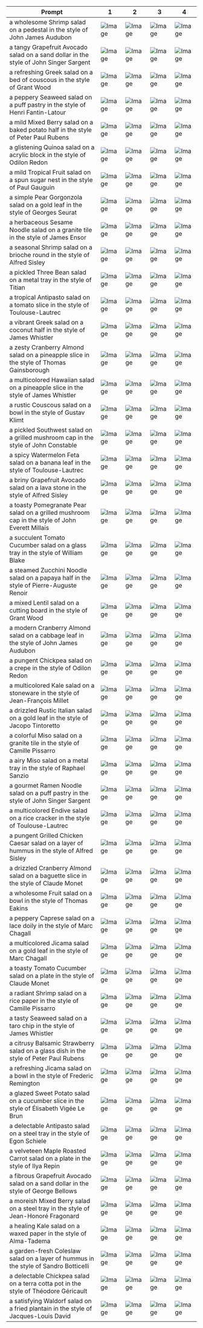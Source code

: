 | Prompt | 1 | 2 | 3 | 4 |
|-|-|-|-|-|
| a wholesome Shrimp salad on a pedestal in the style of John James Audubon | ![Image](https://salad-benchmark-public-assets.s3.us-east-2.amazonaws.com/sdxl/62a5fd08-9ad0-42bf-b87e-fcd9b48331fb-0.jpg) | ![Image](https://salad-benchmark-public-assets.s3.us-east-2.amazonaws.com/sdxl/62a5fd08-9ad0-42bf-b87e-fcd9b48331fb-1.jpg) | ![Image](https://salad-benchmark-public-assets.s3.us-east-2.amazonaws.com/sdxl/62a5fd08-9ad0-42bf-b87e-fcd9b48331fb-2.jpg) | ![Image](https://salad-benchmark-public-assets.s3.us-east-2.amazonaws.com/sdxl/62a5fd08-9ad0-42bf-b87e-fcd9b48331fb-3.jpg) |
| a tangy Grapefruit Avocado salad on a sand dollar in the style of John Singer Sargent | ![Image](https://salad-benchmark-public-assets.s3.us-east-2.amazonaws.com/sdxl/71722497-30c5-49d4-b07f-c9319619af4a-0.jpg) | ![Image](https://salad-benchmark-public-assets.s3.us-east-2.amazonaws.com/sdxl/71722497-30c5-49d4-b07f-c9319619af4a-1.jpg) | ![Image](https://salad-benchmark-public-assets.s3.us-east-2.amazonaws.com/sdxl/71722497-30c5-49d4-b07f-c9319619af4a-2.jpg) | ![Image](https://salad-benchmark-public-assets.s3.us-east-2.amazonaws.com/sdxl/71722497-30c5-49d4-b07f-c9319619af4a-3.jpg) |
| a refreshing Greek salad on a bed of couscous in the style of Grant Wood | ![Image](https://salad-benchmark-public-assets.s3.us-east-2.amazonaws.com/sdxl/99024827-4283-4b85-960c-2344f7e51532-0.jpg) | ![Image](https://salad-benchmark-public-assets.s3.us-east-2.amazonaws.com/sdxl/99024827-4283-4b85-960c-2344f7e51532-1.jpg) | ![Image](https://salad-benchmark-public-assets.s3.us-east-2.amazonaws.com/sdxl/99024827-4283-4b85-960c-2344f7e51532-2.jpg) | ![Image](https://salad-benchmark-public-assets.s3.us-east-2.amazonaws.com/sdxl/99024827-4283-4b85-960c-2344f7e51532-3.jpg) |
| a peppery Seaweed salad on a puff pastry in the style of Henri Fantin-Latour | ![Image](https://salad-benchmark-public-assets.s3.us-east-2.amazonaws.com/sdxl/4fc305b2-62e2-490b-89b5-84f308701964-0.jpg) | ![Image](https://salad-benchmark-public-assets.s3.us-east-2.amazonaws.com/sdxl/4fc305b2-62e2-490b-89b5-84f308701964-1.jpg) | ![Image](https://salad-benchmark-public-assets.s3.us-east-2.amazonaws.com/sdxl/4fc305b2-62e2-490b-89b5-84f308701964-2.jpg) | ![Image](https://salad-benchmark-public-assets.s3.us-east-2.amazonaws.com/sdxl/4fc305b2-62e2-490b-89b5-84f308701964-3.jpg) |
| a mild Mixed Berry salad on a baked potato half in the style of Peter Paul Rubens | ![Image](https://salad-benchmark-public-assets.s3.us-east-2.amazonaws.com/sdxl/1a17bb4d-50fa-4734-b9c3-f99614fba75c-0.jpg) | ![Image](https://salad-benchmark-public-assets.s3.us-east-2.amazonaws.com/sdxl/1a17bb4d-50fa-4734-b9c3-f99614fba75c-1.jpg) | ![Image](https://salad-benchmark-public-assets.s3.us-east-2.amazonaws.com/sdxl/1a17bb4d-50fa-4734-b9c3-f99614fba75c-2.jpg) | ![Image](https://salad-benchmark-public-assets.s3.us-east-2.amazonaws.com/sdxl/1a17bb4d-50fa-4734-b9c3-f99614fba75c-3.jpg) |
| a glistening Quinoa salad on a acrylic block in the style of Odilon Redon | ![Image](https://salad-benchmark-public-assets.s3.us-east-2.amazonaws.com/sdxl/6f04a7f9-fbe5-4ef4-8693-da20053c8142-0.jpg) | ![Image](https://salad-benchmark-public-assets.s3.us-east-2.amazonaws.com/sdxl/6f04a7f9-fbe5-4ef4-8693-da20053c8142-1.jpg) | ![Image](https://salad-benchmark-public-assets.s3.us-east-2.amazonaws.com/sdxl/6f04a7f9-fbe5-4ef4-8693-da20053c8142-2.jpg) | ![Image](https://salad-benchmark-public-assets.s3.us-east-2.amazonaws.com/sdxl/6f04a7f9-fbe5-4ef4-8693-da20053c8142-3.jpg) |
| a mild Tropical Fruit salad on a spun sugar nest in the style of Paul Gauguin | ![Image](https://salad-benchmark-public-assets.s3.us-east-2.amazonaws.com/sdxl/169dc5fe-3de5-4a73-b812-21482082acab-0.jpg) | ![Image](https://salad-benchmark-public-assets.s3.us-east-2.amazonaws.com/sdxl/169dc5fe-3de5-4a73-b812-21482082acab-1.jpg) | ![Image](https://salad-benchmark-public-assets.s3.us-east-2.amazonaws.com/sdxl/169dc5fe-3de5-4a73-b812-21482082acab-2.jpg) | ![Image](https://salad-benchmark-public-assets.s3.us-east-2.amazonaws.com/sdxl/169dc5fe-3de5-4a73-b812-21482082acab-3.jpg) |
| a simple Pear Gorgonzola salad on a gold leaf in the style of Georges Seurat | ![Image](https://salad-benchmark-public-assets.s3.us-east-2.amazonaws.com/sdxl/f3af4696-4101-4641-bf58-76073ec6504a-0.jpg) | ![Image](https://salad-benchmark-public-assets.s3.us-east-2.amazonaws.com/sdxl/f3af4696-4101-4641-bf58-76073ec6504a-1.jpg) | ![Image](https://salad-benchmark-public-assets.s3.us-east-2.amazonaws.com/sdxl/f3af4696-4101-4641-bf58-76073ec6504a-2.jpg) | ![Image](https://salad-benchmark-public-assets.s3.us-east-2.amazonaws.com/sdxl/f3af4696-4101-4641-bf58-76073ec6504a-3.jpg) |
| a herbaceous Sesame Noodle salad on a granite tile in the style of James Ensor | ![Image](https://salad-benchmark-public-assets.s3.us-east-2.amazonaws.com/sdxl/1f546d42-62ee-465b-a33f-73d1a92874f2-0.jpg) | ![Image](https://salad-benchmark-public-assets.s3.us-east-2.amazonaws.com/sdxl/1f546d42-62ee-465b-a33f-73d1a92874f2-1.jpg) | ![Image](https://salad-benchmark-public-assets.s3.us-east-2.amazonaws.com/sdxl/1f546d42-62ee-465b-a33f-73d1a92874f2-2.jpg) | ![Image](https://salad-benchmark-public-assets.s3.us-east-2.amazonaws.com/sdxl/1f546d42-62ee-465b-a33f-73d1a92874f2-3.jpg) |
| a seasonal Shrimp salad on a brioche round in the style of Alfred Sisley | ![Image](https://salad-benchmark-public-assets.s3.us-east-2.amazonaws.com/sdxl/2e7ae777-eb07-4acd-bdc3-a77c47b1fcd0-0.jpg) | ![Image](https://salad-benchmark-public-assets.s3.us-east-2.amazonaws.com/sdxl/2e7ae777-eb07-4acd-bdc3-a77c47b1fcd0-1.jpg) | ![Image](https://salad-benchmark-public-assets.s3.us-east-2.amazonaws.com/sdxl/2e7ae777-eb07-4acd-bdc3-a77c47b1fcd0-2.jpg) | ![Image](https://salad-benchmark-public-assets.s3.us-east-2.amazonaws.com/sdxl/2e7ae777-eb07-4acd-bdc3-a77c47b1fcd0-3.jpg) |
| a pickled Three Bean salad on a metal tray in the style of Titian | ![Image](https://salad-benchmark-public-assets.s3.us-east-2.amazonaws.com/sdxl/0d84c34c-ac5d-4f32-a502-b47b1ada52af-0.jpg) | ![Image](https://salad-benchmark-public-assets.s3.us-east-2.amazonaws.com/sdxl/0d84c34c-ac5d-4f32-a502-b47b1ada52af-1.jpg) | ![Image](https://salad-benchmark-public-assets.s3.us-east-2.amazonaws.com/sdxl/0d84c34c-ac5d-4f32-a502-b47b1ada52af-2.jpg) | ![Image](https://salad-benchmark-public-assets.s3.us-east-2.amazonaws.com/sdxl/0d84c34c-ac5d-4f32-a502-b47b1ada52af-3.jpg) |
| a tropical Antipasto salad on a tomato slice in the style of Toulouse-Lautrec | ![Image](https://salad-benchmark-public-assets.s3.us-east-2.amazonaws.com/sdxl/1fab5f6e-0ecd-41e3-af4d-b496a90dc5d2-0.jpg) | ![Image](https://salad-benchmark-public-assets.s3.us-east-2.amazonaws.com/sdxl/1fab5f6e-0ecd-41e3-af4d-b496a90dc5d2-1.jpg) | ![Image](https://salad-benchmark-public-assets.s3.us-east-2.amazonaws.com/sdxl/1fab5f6e-0ecd-41e3-af4d-b496a90dc5d2-2.jpg) | ![Image](https://salad-benchmark-public-assets.s3.us-east-2.amazonaws.com/sdxl/1fab5f6e-0ecd-41e3-af4d-b496a90dc5d2-3.jpg) |
| a vibrant Greek salad on a coconut half in the style of James Whistler | ![Image](https://salad-benchmark-public-assets.s3.us-east-2.amazonaws.com/sdxl/3873e4bc-6663-490d-8e9d-f909dd85a1cf-0.jpg) | ![Image](https://salad-benchmark-public-assets.s3.us-east-2.amazonaws.com/sdxl/3873e4bc-6663-490d-8e9d-f909dd85a1cf-1.jpg) | ![Image](https://salad-benchmark-public-assets.s3.us-east-2.amazonaws.com/sdxl/3873e4bc-6663-490d-8e9d-f909dd85a1cf-2.jpg) | ![Image](https://salad-benchmark-public-assets.s3.us-east-2.amazonaws.com/sdxl/3873e4bc-6663-490d-8e9d-f909dd85a1cf-3.jpg) |
| a zesty Cranberry Almond salad on a pineapple slice in the style of Thomas Gainsborough | ![Image](https://salad-benchmark-public-assets.s3.us-east-2.amazonaws.com/sdxl/1b3f9f68-f644-47a1-a562-9a4158a0b3f8-0.jpg) | ![Image](https://salad-benchmark-public-assets.s3.us-east-2.amazonaws.com/sdxl/1b3f9f68-f644-47a1-a562-9a4158a0b3f8-1.jpg) | ![Image](https://salad-benchmark-public-assets.s3.us-east-2.amazonaws.com/sdxl/1b3f9f68-f644-47a1-a562-9a4158a0b3f8-2.jpg) | ![Image](https://salad-benchmark-public-assets.s3.us-east-2.amazonaws.com/sdxl/1b3f9f68-f644-47a1-a562-9a4158a0b3f8-3.jpg) |
| a multicolored Hawaiian salad on a pineapple slice in the style of James Whistler | ![Image](https://salad-benchmark-public-assets.s3.us-east-2.amazonaws.com/sdxl/48d2fb43-9426-4614-8947-fbcfaeb97e68-0.jpg) | ![Image](https://salad-benchmark-public-assets.s3.us-east-2.amazonaws.com/sdxl/48d2fb43-9426-4614-8947-fbcfaeb97e68-1.jpg) | ![Image](https://salad-benchmark-public-assets.s3.us-east-2.amazonaws.com/sdxl/48d2fb43-9426-4614-8947-fbcfaeb97e68-2.jpg) | ![Image](https://salad-benchmark-public-assets.s3.us-east-2.amazonaws.com/sdxl/48d2fb43-9426-4614-8947-fbcfaeb97e68-3.jpg) |
| a rustic Couscous salad on a bowl in the style of Gustav Klimt | ![Image](https://salad-benchmark-public-assets.s3.us-east-2.amazonaws.com/sdxl/36d56118-baad-479a-a50d-c2f15e5d98ba-0.jpg) | ![Image](https://salad-benchmark-public-assets.s3.us-east-2.amazonaws.com/sdxl/36d56118-baad-479a-a50d-c2f15e5d98ba-1.jpg) | ![Image](https://salad-benchmark-public-assets.s3.us-east-2.amazonaws.com/sdxl/36d56118-baad-479a-a50d-c2f15e5d98ba-2.jpg) | ![Image](https://salad-benchmark-public-assets.s3.us-east-2.amazonaws.com/sdxl/36d56118-baad-479a-a50d-c2f15e5d98ba-3.jpg) |
| a pickled Southwest salad on a grilled mushroom cap in the style of John Constable | ![Image](https://salad-benchmark-public-assets.s3.us-east-2.amazonaws.com/sdxl/d942de39-5458-4ca2-bef7-7d6bd1ed58e7-0.jpg) | ![Image](https://salad-benchmark-public-assets.s3.us-east-2.amazonaws.com/sdxl/d942de39-5458-4ca2-bef7-7d6bd1ed58e7-1.jpg) | ![Image](https://salad-benchmark-public-assets.s3.us-east-2.amazonaws.com/sdxl/d942de39-5458-4ca2-bef7-7d6bd1ed58e7-2.jpg) | ![Image](https://salad-benchmark-public-assets.s3.us-east-2.amazonaws.com/sdxl/d942de39-5458-4ca2-bef7-7d6bd1ed58e7-3.jpg) |
| a spicy Watermelon Feta salad on a banana leaf in the style of Toulouse-Lautrec | ![Image](https://salad-benchmark-public-assets.s3.us-east-2.amazonaws.com/sdxl/f1683384-7d1a-4fe9-a343-2d94e830eb2c-0.jpg) | ![Image](https://salad-benchmark-public-assets.s3.us-east-2.amazonaws.com/sdxl/f1683384-7d1a-4fe9-a343-2d94e830eb2c-1.jpg) | ![Image](https://salad-benchmark-public-assets.s3.us-east-2.amazonaws.com/sdxl/f1683384-7d1a-4fe9-a343-2d94e830eb2c-2.jpg) | ![Image](https://salad-benchmark-public-assets.s3.us-east-2.amazonaws.com/sdxl/f1683384-7d1a-4fe9-a343-2d94e830eb2c-3.jpg) |
| a briny Grapefruit Avocado salad on a lava stone in the style of Alfred Sisley | ![Image](https://salad-benchmark-public-assets.s3.us-east-2.amazonaws.com/sdxl/8be71b1e-7462-42a6-8e83-fda3449d8ed3-0.jpg) | ![Image](https://salad-benchmark-public-assets.s3.us-east-2.amazonaws.com/sdxl/8be71b1e-7462-42a6-8e83-fda3449d8ed3-1.jpg) | ![Image](https://salad-benchmark-public-assets.s3.us-east-2.amazonaws.com/sdxl/8be71b1e-7462-42a6-8e83-fda3449d8ed3-2.jpg) | ![Image](https://salad-benchmark-public-assets.s3.us-east-2.amazonaws.com/sdxl/8be71b1e-7462-42a6-8e83-fda3449d8ed3-3.jpg) |
| a toasty Pomegranate Pear salad on a grilled mushroom cap in the style of John Everett Millais | ![Image](https://salad-benchmark-public-assets.s3.us-east-2.amazonaws.com/sdxl/eef3b24f-601f-448f-bd09-f6f1f6c136b7-0.jpg) | ![Image](https://salad-benchmark-public-assets.s3.us-east-2.amazonaws.com/sdxl/eef3b24f-601f-448f-bd09-f6f1f6c136b7-1.jpg) | ![Image](https://salad-benchmark-public-assets.s3.us-east-2.amazonaws.com/sdxl/eef3b24f-601f-448f-bd09-f6f1f6c136b7-2.jpg) | ![Image](https://salad-benchmark-public-assets.s3.us-east-2.amazonaws.com/sdxl/eef3b24f-601f-448f-bd09-f6f1f6c136b7-3.jpg) |
| a succulent Tomato Cucumber salad on a glass tray in the style of William Blake | ![Image](https://salad-benchmark-public-assets.s3.us-east-2.amazonaws.com/sdxl/58ee54f4-dfdc-454a-9413-1ba3aff691ee-0.jpg) | ![Image](https://salad-benchmark-public-assets.s3.us-east-2.amazonaws.com/sdxl/58ee54f4-dfdc-454a-9413-1ba3aff691ee-1.jpg) | ![Image](https://salad-benchmark-public-assets.s3.us-east-2.amazonaws.com/sdxl/58ee54f4-dfdc-454a-9413-1ba3aff691ee-2.jpg) | ![Image](https://salad-benchmark-public-assets.s3.us-east-2.amazonaws.com/sdxl/58ee54f4-dfdc-454a-9413-1ba3aff691ee-3.jpg) |
| a steamed Zucchini Noodle salad on a papaya half in the style of Pierre-Auguste Renoir | ![Image](https://salad-benchmark-public-assets.s3.us-east-2.amazonaws.com/sdxl/6c815574-cf0c-48d0-af9f-f14b3857b608-0.jpg) | ![Image](https://salad-benchmark-public-assets.s3.us-east-2.amazonaws.com/sdxl/6c815574-cf0c-48d0-af9f-f14b3857b608-1.jpg) | ![Image](https://salad-benchmark-public-assets.s3.us-east-2.amazonaws.com/sdxl/6c815574-cf0c-48d0-af9f-f14b3857b608-2.jpg) | ![Image](https://salad-benchmark-public-assets.s3.us-east-2.amazonaws.com/sdxl/6c815574-cf0c-48d0-af9f-f14b3857b608-3.jpg) |
| a mixed Lentil salad on a cutting board in the style of Grant Wood | ![Image](https://salad-benchmark-public-assets.s3.us-east-2.amazonaws.com/sdxl/8d8ae89d-6392-486e-9904-98bef695a8fe-0.jpg) | ![Image](https://salad-benchmark-public-assets.s3.us-east-2.amazonaws.com/sdxl/8d8ae89d-6392-486e-9904-98bef695a8fe-1.jpg) | ![Image](https://salad-benchmark-public-assets.s3.us-east-2.amazonaws.com/sdxl/8d8ae89d-6392-486e-9904-98bef695a8fe-2.jpg) | ![Image](https://salad-benchmark-public-assets.s3.us-east-2.amazonaws.com/sdxl/8d8ae89d-6392-486e-9904-98bef695a8fe-3.jpg) |
| a modern Cranberry Almond salad on a cabbage leaf in the style of John James Audubon | ![Image](https://salad-benchmark-public-assets.s3.us-east-2.amazonaws.com/sdxl/f7549c19-74e0-4701-93bc-8ab2b3fc9f4f-0.jpg) | ![Image](https://salad-benchmark-public-assets.s3.us-east-2.amazonaws.com/sdxl/f7549c19-74e0-4701-93bc-8ab2b3fc9f4f-1.jpg) | ![Image](https://salad-benchmark-public-assets.s3.us-east-2.amazonaws.com/sdxl/f7549c19-74e0-4701-93bc-8ab2b3fc9f4f-2.jpg) | ![Image](https://salad-benchmark-public-assets.s3.us-east-2.amazonaws.com/sdxl/f7549c19-74e0-4701-93bc-8ab2b3fc9f4f-3.jpg) |
| a pungent Chickpea salad on a crepe in the style of Odilon Redon | ![Image](https://salad-benchmark-public-assets.s3.us-east-2.amazonaws.com/sdxl/4b258bf1-9208-4a93-96ee-153dd0068748-0.jpg) | ![Image](https://salad-benchmark-public-assets.s3.us-east-2.amazonaws.com/sdxl/4b258bf1-9208-4a93-96ee-153dd0068748-1.jpg) | ![Image](https://salad-benchmark-public-assets.s3.us-east-2.amazonaws.com/sdxl/4b258bf1-9208-4a93-96ee-153dd0068748-2.jpg) | ![Image](https://salad-benchmark-public-assets.s3.us-east-2.amazonaws.com/sdxl/4b258bf1-9208-4a93-96ee-153dd0068748-3.jpg) |
| a multicolored Kale salad on a stoneware in the style of Jean-François Millet | ![Image](https://salad-benchmark-public-assets.s3.us-east-2.amazonaws.com/sdxl/fcd978e0-261c-44f5-ae19-15666636819c-0.jpg) | ![Image](https://salad-benchmark-public-assets.s3.us-east-2.amazonaws.com/sdxl/fcd978e0-261c-44f5-ae19-15666636819c-1.jpg) | ![Image](https://salad-benchmark-public-assets.s3.us-east-2.amazonaws.com/sdxl/fcd978e0-261c-44f5-ae19-15666636819c-2.jpg) | ![Image](https://salad-benchmark-public-assets.s3.us-east-2.amazonaws.com/sdxl/fcd978e0-261c-44f5-ae19-15666636819c-3.jpg) |
| a drizzled Rustic Italian salad on a gold leaf in the style of Jacopo Tintoretto | ![Image](https://salad-benchmark-public-assets.s3.us-east-2.amazonaws.com/sdxl/2c65a5d9-5501-43db-a5d8-5938bbf85c00-0.jpg) | ![Image](https://salad-benchmark-public-assets.s3.us-east-2.amazonaws.com/sdxl/2c65a5d9-5501-43db-a5d8-5938bbf85c00-1.jpg) | ![Image](https://salad-benchmark-public-assets.s3.us-east-2.amazonaws.com/sdxl/2c65a5d9-5501-43db-a5d8-5938bbf85c00-2.jpg) | ![Image](https://salad-benchmark-public-assets.s3.us-east-2.amazonaws.com/sdxl/2c65a5d9-5501-43db-a5d8-5938bbf85c00-3.jpg) |
| a colorful Miso salad on a granite tile in the style of Camille Pissarro | ![Image](https://salad-benchmark-public-assets.s3.us-east-2.amazonaws.com/sdxl/1c48ce54-f5f0-4a84-a9e0-363641ec183b-0.jpg) | ![Image](https://salad-benchmark-public-assets.s3.us-east-2.amazonaws.com/sdxl/1c48ce54-f5f0-4a84-a9e0-363641ec183b-1.jpg) | ![Image](https://salad-benchmark-public-assets.s3.us-east-2.amazonaws.com/sdxl/1c48ce54-f5f0-4a84-a9e0-363641ec183b-2.jpg) | ![Image](https://salad-benchmark-public-assets.s3.us-east-2.amazonaws.com/sdxl/1c48ce54-f5f0-4a84-a9e0-363641ec183b-3.jpg) |
| a airy Miso salad on a metal tray in the style of Raphael Sanzio | ![Image](https://salad-benchmark-public-assets.s3.us-east-2.amazonaws.com/sdxl/3791cc26-ca65-4f49-a187-3d11ce429d32-0.jpg) | ![Image](https://salad-benchmark-public-assets.s3.us-east-2.amazonaws.com/sdxl/3791cc26-ca65-4f49-a187-3d11ce429d32-1.jpg) | ![Image](https://salad-benchmark-public-assets.s3.us-east-2.amazonaws.com/sdxl/3791cc26-ca65-4f49-a187-3d11ce429d32-2.jpg) | ![Image](https://salad-benchmark-public-assets.s3.us-east-2.amazonaws.com/sdxl/3791cc26-ca65-4f49-a187-3d11ce429d32-3.jpg) |
| a gourmet Ramen Noodle salad on a puff pastry in the style of John Singer Sargent | ![Image](https://salad-benchmark-public-assets.s3.us-east-2.amazonaws.com/sdxl/1191d5f8-50ea-4581-bedf-f91ec767f619-0.jpg) | ![Image](https://salad-benchmark-public-assets.s3.us-east-2.amazonaws.com/sdxl/1191d5f8-50ea-4581-bedf-f91ec767f619-1.jpg) | ![Image](https://salad-benchmark-public-assets.s3.us-east-2.amazonaws.com/sdxl/1191d5f8-50ea-4581-bedf-f91ec767f619-2.jpg) | ![Image](https://salad-benchmark-public-assets.s3.us-east-2.amazonaws.com/sdxl/1191d5f8-50ea-4581-bedf-f91ec767f619-3.jpg) |
| a multicolored Endive salad on a rice cracker in the style of Toulouse-Lautrec | ![Image](https://salad-benchmark-public-assets.s3.us-east-2.amazonaws.com/sdxl/04ec6733-ac15-4481-9e1a-8d2280438ca9-0.jpg) | ![Image](https://salad-benchmark-public-assets.s3.us-east-2.amazonaws.com/sdxl/04ec6733-ac15-4481-9e1a-8d2280438ca9-1.jpg) | ![Image](https://salad-benchmark-public-assets.s3.us-east-2.amazonaws.com/sdxl/04ec6733-ac15-4481-9e1a-8d2280438ca9-2.jpg) | ![Image](https://salad-benchmark-public-assets.s3.us-east-2.amazonaws.com/sdxl/04ec6733-ac15-4481-9e1a-8d2280438ca9-3.jpg) |
| a pungent Grilled Chicken Caesar salad on a layer of hummus in the style of Alfred Sisley | ![Image](https://salad-benchmark-public-assets.s3.us-east-2.amazonaws.com/sdxl/860ded21-7620-41c7-b8e3-c65da530897f-0.jpg) | ![Image](https://salad-benchmark-public-assets.s3.us-east-2.amazonaws.com/sdxl/860ded21-7620-41c7-b8e3-c65da530897f-1.jpg) | ![Image](https://salad-benchmark-public-assets.s3.us-east-2.amazonaws.com/sdxl/860ded21-7620-41c7-b8e3-c65da530897f-2.jpg) | ![Image](https://salad-benchmark-public-assets.s3.us-east-2.amazonaws.com/sdxl/860ded21-7620-41c7-b8e3-c65da530897f-3.jpg) |
| a drizzled Cranberry Almond salad on a baguette slice in the style of Claude Monet | ![Image](https://salad-benchmark-public-assets.s3.us-east-2.amazonaws.com/sdxl/99b37de5-6c7f-4afc-bd83-2b8c1db3fe30-0.jpg) | ![Image](https://salad-benchmark-public-assets.s3.us-east-2.amazonaws.com/sdxl/99b37de5-6c7f-4afc-bd83-2b8c1db3fe30-1.jpg) | ![Image](https://salad-benchmark-public-assets.s3.us-east-2.amazonaws.com/sdxl/99b37de5-6c7f-4afc-bd83-2b8c1db3fe30-2.jpg) | ![Image](https://salad-benchmark-public-assets.s3.us-east-2.amazonaws.com/sdxl/99b37de5-6c7f-4afc-bd83-2b8c1db3fe30-3.jpg) |
| a wholesome Fruit salad on a bowl in the style of Thomas Eakins | ![Image](https://salad-benchmark-public-assets.s3.us-east-2.amazonaws.com/sdxl/9fefd3bc-7659-431e-a094-be291eaf4180-0.jpg) | ![Image](https://salad-benchmark-public-assets.s3.us-east-2.amazonaws.com/sdxl/9fefd3bc-7659-431e-a094-be291eaf4180-1.jpg) | ![Image](https://salad-benchmark-public-assets.s3.us-east-2.amazonaws.com/sdxl/9fefd3bc-7659-431e-a094-be291eaf4180-2.jpg) | ![Image](https://salad-benchmark-public-assets.s3.us-east-2.amazonaws.com/sdxl/9fefd3bc-7659-431e-a094-be291eaf4180-3.jpg) |
| a peppery Caprese salad on a lace doily in the style of Marc Chagall | ![Image](https://salad-benchmark-public-assets.s3.us-east-2.amazonaws.com/sdxl/a7b0aea7-563a-4ee6-933b-724b146bebd3-0.jpg) | ![Image](https://salad-benchmark-public-assets.s3.us-east-2.amazonaws.com/sdxl/a7b0aea7-563a-4ee6-933b-724b146bebd3-1.jpg) | ![Image](https://salad-benchmark-public-assets.s3.us-east-2.amazonaws.com/sdxl/a7b0aea7-563a-4ee6-933b-724b146bebd3-2.jpg) | ![Image](https://salad-benchmark-public-assets.s3.us-east-2.amazonaws.com/sdxl/a7b0aea7-563a-4ee6-933b-724b146bebd3-3.jpg) |
| a multicolored Jicama salad on a gold leaf in the style of Marc Chagall | ![Image](https://salad-benchmark-public-assets.s3.us-east-2.amazonaws.com/sdxl/ebe6ec22-35c8-4852-8f41-52539cc9f121-0.jpg) | ![Image](https://salad-benchmark-public-assets.s3.us-east-2.amazonaws.com/sdxl/ebe6ec22-35c8-4852-8f41-52539cc9f121-1.jpg) | ![Image](https://salad-benchmark-public-assets.s3.us-east-2.amazonaws.com/sdxl/ebe6ec22-35c8-4852-8f41-52539cc9f121-2.jpg) | ![Image](https://salad-benchmark-public-assets.s3.us-east-2.amazonaws.com/sdxl/ebe6ec22-35c8-4852-8f41-52539cc9f121-3.jpg) |
| a toasty Tomato Cucumber salad on a plate in the style of Claude Monet | ![Image](https://salad-benchmark-public-assets.s3.us-east-2.amazonaws.com/sdxl/c1b71685-c1ec-462d-b624-d92fb3b4502c-0.jpg) | ![Image](https://salad-benchmark-public-assets.s3.us-east-2.amazonaws.com/sdxl/c1b71685-c1ec-462d-b624-d92fb3b4502c-1.jpg) | ![Image](https://salad-benchmark-public-assets.s3.us-east-2.amazonaws.com/sdxl/c1b71685-c1ec-462d-b624-d92fb3b4502c-2.jpg) | ![Image](https://salad-benchmark-public-assets.s3.us-east-2.amazonaws.com/sdxl/c1b71685-c1ec-462d-b624-d92fb3b4502c-3.jpg) |
| a radiant Shrimp salad on a rice paper in the style of Camille Pissarro | ![Image](https://salad-benchmark-public-assets.s3.us-east-2.amazonaws.com/sdxl/69ed4d4b-fbf2-4412-8597-e9806f1b6c9a-0.jpg) | ![Image](https://salad-benchmark-public-assets.s3.us-east-2.amazonaws.com/sdxl/69ed4d4b-fbf2-4412-8597-e9806f1b6c9a-1.jpg) | ![Image](https://salad-benchmark-public-assets.s3.us-east-2.amazonaws.com/sdxl/69ed4d4b-fbf2-4412-8597-e9806f1b6c9a-2.jpg) | ![Image](https://salad-benchmark-public-assets.s3.us-east-2.amazonaws.com/sdxl/69ed4d4b-fbf2-4412-8597-e9806f1b6c9a-3.jpg) |
| a tasty Seaweed salad on a taro chip in the style of James Whistler | ![Image](https://salad-benchmark-public-assets.s3.us-east-2.amazonaws.com/sdxl/2632c499-bc73-4eab-a978-ccdbdf4a3e4d-0.jpg) | ![Image](https://salad-benchmark-public-assets.s3.us-east-2.amazonaws.com/sdxl/2632c499-bc73-4eab-a978-ccdbdf4a3e4d-1.jpg) | ![Image](https://salad-benchmark-public-assets.s3.us-east-2.amazonaws.com/sdxl/2632c499-bc73-4eab-a978-ccdbdf4a3e4d-2.jpg) | ![Image](https://salad-benchmark-public-assets.s3.us-east-2.amazonaws.com/sdxl/2632c499-bc73-4eab-a978-ccdbdf4a3e4d-3.jpg) |
| a citrusy Balsamic Strawberry salad on a glass dish in the style of Peter Paul Rubens | ![Image](https://salad-benchmark-public-assets.s3.us-east-2.amazonaws.com/sdxl/d3a87d70-e48f-472b-af9f-77014a888db3-0.jpg) | ![Image](https://salad-benchmark-public-assets.s3.us-east-2.amazonaws.com/sdxl/d3a87d70-e48f-472b-af9f-77014a888db3-1.jpg) | ![Image](https://salad-benchmark-public-assets.s3.us-east-2.amazonaws.com/sdxl/d3a87d70-e48f-472b-af9f-77014a888db3-2.jpg) | ![Image](https://salad-benchmark-public-assets.s3.us-east-2.amazonaws.com/sdxl/d3a87d70-e48f-472b-af9f-77014a888db3-3.jpg) |
| a refreshing Jicama salad on a bowl in the style of Frederic Remington | ![Image](https://salad-benchmark-public-assets.s3.us-east-2.amazonaws.com/sdxl/28a6aa20-d84f-4604-b9ab-effabfd47289-0.jpg) | ![Image](https://salad-benchmark-public-assets.s3.us-east-2.amazonaws.com/sdxl/28a6aa20-d84f-4604-b9ab-effabfd47289-1.jpg) | ![Image](https://salad-benchmark-public-assets.s3.us-east-2.amazonaws.com/sdxl/28a6aa20-d84f-4604-b9ab-effabfd47289-2.jpg) | ![Image](https://salad-benchmark-public-assets.s3.us-east-2.amazonaws.com/sdxl/28a6aa20-d84f-4604-b9ab-effabfd47289-3.jpg) |
| a glazed Sweet Potato salad on a cucumber slice in the style of Élisabeth Vigée Le Brun | ![Image](https://salad-benchmark-public-assets.s3.us-east-2.amazonaws.com/sdxl/94de98f8-5b7d-4ad3-9527-4a703349b013-0.jpg) | ![Image](https://salad-benchmark-public-assets.s3.us-east-2.amazonaws.com/sdxl/94de98f8-5b7d-4ad3-9527-4a703349b013-1.jpg) | ![Image](https://salad-benchmark-public-assets.s3.us-east-2.amazonaws.com/sdxl/94de98f8-5b7d-4ad3-9527-4a703349b013-2.jpg) | ![Image](https://salad-benchmark-public-assets.s3.us-east-2.amazonaws.com/sdxl/94de98f8-5b7d-4ad3-9527-4a703349b013-3.jpg) |
| a delectable Antipasto salad on a steel tray in the style of Egon Schiele | ![Image](https://salad-benchmark-public-assets.s3.us-east-2.amazonaws.com/sdxl/27aa0eb0-55c1-4de1-8b18-24e5c91512fc-0.jpg) | ![Image](https://salad-benchmark-public-assets.s3.us-east-2.amazonaws.com/sdxl/27aa0eb0-55c1-4de1-8b18-24e5c91512fc-1.jpg) | ![Image](https://salad-benchmark-public-assets.s3.us-east-2.amazonaws.com/sdxl/27aa0eb0-55c1-4de1-8b18-24e5c91512fc-2.jpg) | ![Image](https://salad-benchmark-public-assets.s3.us-east-2.amazonaws.com/sdxl/27aa0eb0-55c1-4de1-8b18-24e5c91512fc-3.jpg) |
| a velveteen Maple Roasted Carrot salad on a plate in the style of Ilya Repin | ![Image](https://salad-benchmark-public-assets.s3.us-east-2.amazonaws.com/sdxl/1d83a50e-c86a-484f-8543-5272b45d8b8f-0.jpg) | ![Image](https://salad-benchmark-public-assets.s3.us-east-2.amazonaws.com/sdxl/1d83a50e-c86a-484f-8543-5272b45d8b8f-1.jpg) | ![Image](https://salad-benchmark-public-assets.s3.us-east-2.amazonaws.com/sdxl/1d83a50e-c86a-484f-8543-5272b45d8b8f-2.jpg) | ![Image](https://salad-benchmark-public-assets.s3.us-east-2.amazonaws.com/sdxl/1d83a50e-c86a-484f-8543-5272b45d8b8f-3.jpg) |
| a fibrous Grapefruit Avocado salad on a sand dollar in the style of George Bellows | ![Image](https://salad-benchmark-public-assets.s3.us-east-2.amazonaws.com/sdxl/ceeff60a-01b2-4727-b5e6-8f9abe535203-0.jpg) | ![Image](https://salad-benchmark-public-assets.s3.us-east-2.amazonaws.com/sdxl/ceeff60a-01b2-4727-b5e6-8f9abe535203-1.jpg) | ![Image](https://salad-benchmark-public-assets.s3.us-east-2.amazonaws.com/sdxl/ceeff60a-01b2-4727-b5e6-8f9abe535203-2.jpg) | ![Image](https://salad-benchmark-public-assets.s3.us-east-2.amazonaws.com/sdxl/ceeff60a-01b2-4727-b5e6-8f9abe535203-3.jpg) |
| a moreish Mixed Berry salad on a steel tray in the style of Jean-Honoré Fragonard | ![Image](https://salad-benchmark-public-assets.s3.us-east-2.amazonaws.com/sdxl/f6aaef6d-b66c-4df0-bd02-298f68a19e25-0.jpg) | ![Image](https://salad-benchmark-public-assets.s3.us-east-2.amazonaws.com/sdxl/f6aaef6d-b66c-4df0-bd02-298f68a19e25-1.jpg) | ![Image](https://salad-benchmark-public-assets.s3.us-east-2.amazonaws.com/sdxl/f6aaef6d-b66c-4df0-bd02-298f68a19e25-2.jpg) | ![Image](https://salad-benchmark-public-assets.s3.us-east-2.amazonaws.com/sdxl/f6aaef6d-b66c-4df0-bd02-298f68a19e25-3.jpg) |
| a healing Kale salad on a waxed paper in the style of Alma-Tadema | ![Image](https://salad-benchmark-public-assets.s3.us-east-2.amazonaws.com/sdxl/c15372f6-6725-44b9-ac45-7e3051026df1-0.jpg) | ![Image](https://salad-benchmark-public-assets.s3.us-east-2.amazonaws.com/sdxl/c15372f6-6725-44b9-ac45-7e3051026df1-1.jpg) | ![Image](https://salad-benchmark-public-assets.s3.us-east-2.amazonaws.com/sdxl/c15372f6-6725-44b9-ac45-7e3051026df1-2.jpg) | ![Image](https://salad-benchmark-public-assets.s3.us-east-2.amazonaws.com/sdxl/c15372f6-6725-44b9-ac45-7e3051026df1-3.jpg) |
| a garden-fresh Coleslaw salad on a layer of hummus in the style of Sandro Botticelli | ![Image](https://salad-benchmark-public-assets.s3.us-east-2.amazonaws.com/sdxl/b0e1d5e5-5f21-42ad-85d7-f39dafc9765a-0.jpg) | ![Image](https://salad-benchmark-public-assets.s3.us-east-2.amazonaws.com/sdxl/b0e1d5e5-5f21-42ad-85d7-f39dafc9765a-1.jpg) | ![Image](https://salad-benchmark-public-assets.s3.us-east-2.amazonaws.com/sdxl/b0e1d5e5-5f21-42ad-85d7-f39dafc9765a-2.jpg) | ![Image](https://salad-benchmark-public-assets.s3.us-east-2.amazonaws.com/sdxl/b0e1d5e5-5f21-42ad-85d7-f39dafc9765a-3.jpg) |
| a delectable Chickpea salad on a terra cotta pot in the style of Théodore Géricault | ![Image](https://salad-benchmark-public-assets.s3.us-east-2.amazonaws.com/sdxl/c05a8f8d-c6af-459d-a626-e534ab85e53d-0.jpg) | ![Image](https://salad-benchmark-public-assets.s3.us-east-2.amazonaws.com/sdxl/c05a8f8d-c6af-459d-a626-e534ab85e53d-1.jpg) | ![Image](https://salad-benchmark-public-assets.s3.us-east-2.amazonaws.com/sdxl/c05a8f8d-c6af-459d-a626-e534ab85e53d-2.jpg) | ![Image](https://salad-benchmark-public-assets.s3.us-east-2.amazonaws.com/sdxl/c05a8f8d-c6af-459d-a626-e534ab85e53d-3.jpg) |
| a satisfying Waldorf salad on a fried plantain in the style of Jacques-Louis David | ![Image](https://salad-benchmark-public-assets.s3.us-east-2.amazonaws.com/sdxl/f265d281-525f-4313-aa3b-3dc5449b2252-0.jpg) | ![Image](https://salad-benchmark-public-assets.s3.us-east-2.amazonaws.com/sdxl/f265d281-525f-4313-aa3b-3dc5449b2252-1.jpg) | ![Image](https://salad-benchmark-public-assets.s3.us-east-2.amazonaws.com/sdxl/f265d281-525f-4313-aa3b-3dc5449b2252-2.jpg) | ![Image](https://salad-benchmark-public-assets.s3.us-east-2.amazonaws.com/sdxl/f265d281-525f-4313-aa3b-3dc5449b2252-3.jpg) |
